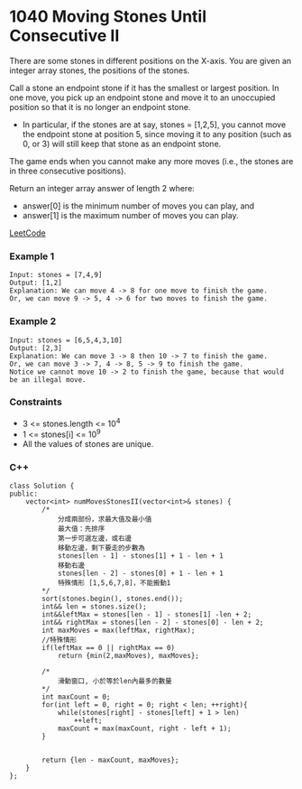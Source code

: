 # 1040 Moving Stones Until Consecutive II

There are some stones in different positions on the X-axis. You are given an integer array stones, the positions of the stones.

Call a stone an endpoint stone if it has the smallest or largest position. In one move, you pick up an endpoint stone and move it to an unoccupied position so that it is no longer an endpoint stone.

* In particular, if the stones are at say, stones = [1,2,5], you cannot move the endpoint stone at position 5, since moving it to any position (such as 0, or 3) will still keep that stone as an endpoint stone.

The game ends when you cannot make any more moves (i.e., the stones are in three consecutive positions).

Return an integer array answer of length 2 where:

* answer[0] is the minimum number of moves you can play, and
* answer[1] is the maximum number of moves you can play.

[LeetCode](https://leetcode.cn/problems/binary-search-tree-to-greater-sum-tree/)


### Example 1

```
Input: stones = [7,4,9]
Output: [1,2]
Explanation: We can move 4 -> 8 for one move to finish the game.
Or, we can move 9 -> 5, 4 -> 6 for two moves to finish the game.
```

### Example 2

```
Input: stones = [6,5,4,3,10]
Output: [2,3]
Explanation: We can move 3 -> 8 then 10 -> 7 to finish the game.
Or, we can move 3 -> 7, 4 -> 8, 5 -> 9 to finish the game.
Notice we cannot move 10 -> 2 to finish the game, because that would be an illegal move.
```

### Constraints

* 3 <= stones.length <= 10<sup>4</sup>
* 1 <= stones[i] <= 10<sup>9</sup>
* All the values of stones are unique.

### C++ 

```
class Solution {
public:
    vector<int> numMovesStonesII(vector<int>& stones) {
        /*
            分成兩部份，求最大值及最小值
            最大值：先排序
            第一步可選左邊，或右邊
            移動左邊，剩下要走的步數為
            stones[len - 1] - stones[1] + 1 - len + 1
            移動右邊
            stones[len - 2] - stones[0] + 1 - len + 1
            特殊情形 [1,5,6,7,8]，不能搬動1
        */
        sort(stones.begin(), stones.end());
        int&& len = stones.size();
        int&&leftMax = stones[len - 1] - stones[1] -len + 2;
        int&& rightMax = stones[len - 2] - stones[0] - len + 2;
        int maxMoves = max(leftMax, rightMax);
        //特殊情形
        if(leftMax == 0 || rightMax == 0)
            return {min(2,maxMoves), maxMoves};

        /*
            滑動窗口, 小於等於len內最多的數量
        */
        int maxCount = 0;
        for(int left = 0, right = 0; right < len; ++right){
            while(stones[right] - stones[left] + 1 > len)
                ++left;
            maxCount = max(maxCount, right - left + 1);
        }


        return {len - maxCount, maxMoves};
    }
};
```